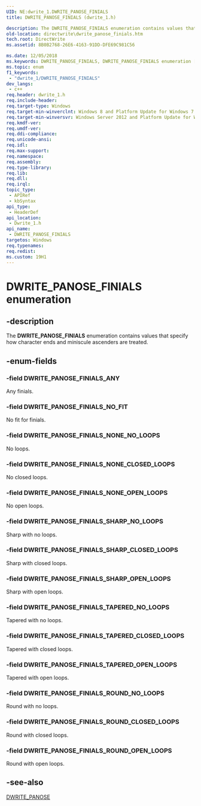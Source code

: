 ```yaml
---
UID: NE:dwrite_1.DWRITE_PANOSE_FINIALS
title: DWRITE_PANOSE_FINIALS (dwrite_1.h)

description: The DWRITE_PANOSE_FINIALS enumeration contains values that specify how character ends and miniscule ascenders are treated.
old-location: directwrite\dwrite_panose_finials.htm
tech.root: DirectWrite
ms.assetid: 8B0B2768-26E6-4163-91DD-DFE69C981C56

ms.date: 12/05/2018
ms.keywords: DWRITE_PANOSE_FINIALS, DWRITE_PANOSE_FINIALS enumeration [Direct Write], DWRITE_PANOSE_FINIALS_ANY, DWRITE_PANOSE_FINIALS_NONE_CLOSED_LOOPS, DWRITE_PANOSE_FINIALS_NONE_NO_LOOPS, DWRITE_PANOSE_FINIALS_NONE_OPEN_LOOPS, DWRITE_PANOSE_FINIALS_NO_FIT, DWRITE_PANOSE_FINIALS_ROUND_CLOSED_LOOPS, DWRITE_PANOSE_FINIALS_ROUND_NO_LOOPS, DWRITE_PANOSE_FINIALS_ROUND_OPEN_LOOPS, DWRITE_PANOSE_FINIALS_SHARP_CLOSED_LOOPS, DWRITE_PANOSE_FINIALS_SHARP_NO_LOOPS, DWRITE_PANOSE_FINIALS_SHARP_OPEN_LOOPS, DWRITE_PANOSE_FINIALS_TAPERED_CLOSED_LOOPS, DWRITE_PANOSE_FINIALS_TAPERED_NO_LOOPS, DWRITE_PANOSE_FINIALS_TAPERED_OPEN_LOOPS, directwrite.dwrite_panose_finials, dwrite_1/DWRITE_PANOSE_FINIALS, dwrite_1/DWRITE_PANOSE_FINIALS_ANY, dwrite_1/DWRITE_PANOSE_FINIALS_NONE_CLOSED_LOOPS, dwrite_1/DWRITE_PANOSE_FINIALS_NONE_NO_LOOPS, dwrite_1/DWRITE_PANOSE_FINIALS_NONE_OPEN_LOOPS, dwrite_1/DWRITE_PANOSE_FINIALS_NO_FIT, dwrite_1/DWRITE_PANOSE_FINIALS_ROUND_CLOSED_LOOPS, dwrite_1/DWRITE_PANOSE_FINIALS_ROUND_NO_LOOPS, dwrite_1/DWRITE_PANOSE_FINIALS_ROUND_OPEN_LOOPS, dwrite_1/DWRITE_PANOSE_FINIALS_SHARP_CLOSED_LOOPS, dwrite_1/DWRITE_PANOSE_FINIALS_SHARP_NO_LOOPS, dwrite_1/DWRITE_PANOSE_FINIALS_SHARP_OPEN_LOOPS, dwrite_1/DWRITE_PANOSE_FINIALS_TAPERED_CLOSED_LOOPS, dwrite_1/DWRITE_PANOSE_FINIALS_TAPERED_NO_LOOPS, dwrite_1/DWRITE_PANOSE_FINIALS_TAPERED_OPEN_LOOPS
ms.topic: enum
f1_keywords: 
 - "dwrite_1/DWRITE_PANOSE_FINIALS"
dev_langs:
 - c++
req.header: dwrite_1.h
req.include-header: 
req.target-type: Windows
req.target-min-winverclnt: Windows 8 and Platform Update for Windows 7 [desktop apps only]
req.target-min-winversvr: Windows Server 2012 and Platform Update for Windows Server 2008 R2 [desktop apps only]
req.kmdf-ver: 
req.umdf-ver: 
req.ddi-compliance: 
req.unicode-ansi: 
req.idl: 
req.max-support: 
req.namespace: 
req.assembly: 
req.type-library: 
req.lib: 
req.dll: 
req.irql: 
topic_type:
 - APIRef
 - kbSyntax
api_type:
 - HeaderDef
api_location:
 - Dwrite_1.h
api_name:
 - DWRITE_PANOSE_FINIALS
targetos: Windows
req.typenames: 
req.redist: 
ms.custom: 19H1
---
```


# DWRITE_PANOSE_FINIALS enumeration


## -description


The <b>DWRITE_PANOSE_FINIALS</b> enumeration contains values that specify how character ends and miniscule ascenders are treated.


## -enum-fields




### -field DWRITE_PANOSE_FINIALS_ANY

Any finials.


### -field DWRITE_PANOSE_FINIALS_NO_FIT

No fit for finials.


### -field DWRITE_PANOSE_FINIALS_NONE_NO_LOOPS

No loops.


### -field DWRITE_PANOSE_FINIALS_NONE_CLOSED_LOOPS

No closed loops.


### -field DWRITE_PANOSE_FINIALS_NONE_OPEN_LOOPS

No open loops.


### -field DWRITE_PANOSE_FINIALS_SHARP_NO_LOOPS

Sharp with no loops.


### -field DWRITE_PANOSE_FINIALS_SHARP_CLOSED_LOOPS

Sharp with closed loops.


### -field DWRITE_PANOSE_FINIALS_SHARP_OPEN_LOOPS

Sharp with open loops.


### -field DWRITE_PANOSE_FINIALS_TAPERED_NO_LOOPS

Tapered with no loops.


### -field DWRITE_PANOSE_FINIALS_TAPERED_CLOSED_LOOPS

Tapered with closed loops.


### -field DWRITE_PANOSE_FINIALS_TAPERED_OPEN_LOOPS

Tapered with open loops.


### -field DWRITE_PANOSE_FINIALS_ROUND_NO_LOOPS

Round with no loops.


### -field DWRITE_PANOSE_FINIALS_ROUND_CLOSED_LOOPS

Round with closed loops.


### -field DWRITE_PANOSE_FINIALS_ROUND_OPEN_LOOPS

Round with open loops.


## -see-also




<a href="/windows/win32/api/dwrite_1/ns-dwrite_1-dwrite_panose">DWRITE_PANOSE</a>
 

 

